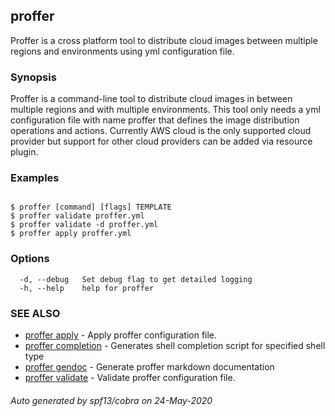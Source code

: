 ## proffer

Proffer is a cross platform tool to distribute cloud images between multiple regions and environments using yml configuration file.

### Synopsis


Proffer is a command-line tool to distribute cloud images in between multiple regions
and with multiple environments. This tool only needs a yml configuration file with name proffer that defines
the image distribution operations and actions. Currently AWS cloud is the only supported cloud provider but
support for other cloud providers can be added via resource plugin.

### Examples

```

$ proffer [command] [flags] TEMPLATE
$ proffer validate proffer.yml
$ proffer validate -d proffer.yml
$ proffer apply proffer.yml
```

### Options

```
  -d, --debug   Set debug flag to get detailed logging
  -h, --help    help for proffer
```

### SEE ALSO

* [proffer apply](proffer_apply.md)	 - Apply proffer configuration file.
* [proffer completion](proffer_completion.md)	 - Generates shell completion script for specified shell type
* [proffer gendoc](proffer_gendoc.md)	 - Generate proffer markdown documentation
* [proffer validate](proffer_validate.md)	 - Validate proffer configuration file.

###### Auto generated by spf13/cobra on 24-May-2020
